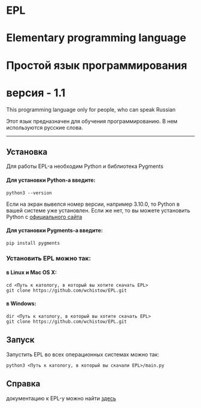 # EPL
# Elementary programming language
# Простой язык программирования
# версия - 1.1

This programming language only for people, who can speak Russian

Этот язык предназначен для обучения программированию.
В нем используются русские слова.

----

## Установка
Для работы EPL-а необходим Python и библиотека Pygments

#### Для установки Python-а введите:
```
python3 --version
```
Если на экран вывелся номер версии, например 3.10.0, то Python
в вашей системе уже установлен.
Если же нет, то вы можете установить Python с
[официального сайта](https://www.python.org/)

#### Для установки Pygments-а введите:
```
pip install pygments
```
### Установить EPL можно так:
#### в Linux и Mac OS X:
```
cd <Путь к катологу, в который вы хотите скачать EPL>
git clone https://github.com/wchistow/EPL.git
```
#### в Windows:
```
dir <Путь к катологу, в который вы хотите скачать EPL>
git clone https://github.com/wchistow/EPL.git
```

## Запуск
Запустить EPL во всех операционных системах можно так:
```
python3 <Путь к катологу, в который вы скачали EPL>/main.py
```
## Справка
документацию к EPL-у можно найти [здесь](https://github.com/wchistow/EPL/blob/master/документация.md)
